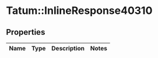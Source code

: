 # Tatum::InlineResponse40310

## Properties
Name | Type | Description | Notes
------------ | ------------- | ------------- | -------------

